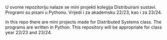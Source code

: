 U ovome repozitoriju nalaze se mini projekti kolegija Distribuirani sustavi. Programi su pisani u Pythonu. Vrijedi i za akademsku 22/23, kao i za 23/24.

In this repo there are mini projects made for Distributed Systems class. The programs are written in Python. This repository will be appropriate for class year 22/23 and 23/24.